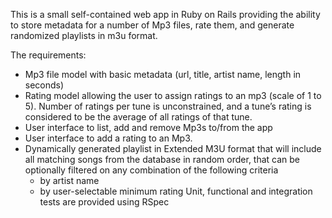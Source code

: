 This is a small self-contained web app in Ruby on Rails providing the ability to store metadata for a number of Mp3 files, rate them, and generate randomized playlists in m3u format.  

The requirements:
- Mp3 file model with basic metadata (url, title, artist name, length in seconds)
- Rating model allowing the user to assign ratings to an mp3 (scale of 1 to 5). Number of ratings per tune is unconstrained, and a tune’s rating is considered to be the average of all ratings of that tune.
- User interface to list, add and remove Mp3s to/from the app 
- User interface to add a rating to an Mp3.
- Dynamically generated playlist in Extended M3U format that will include all matching songs from the database in random order, that can be optionally filtered on any combination of the following criteria
	- by artist name
	- by user-selectable minimum rating
Unit, functional and integration tests are provided using RSpec